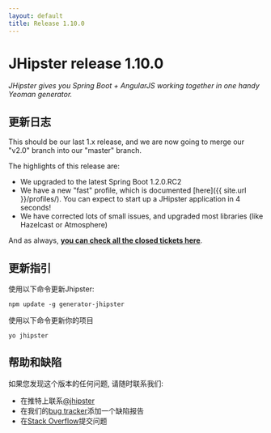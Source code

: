 ```yaml
---
layout: default
title: Release 1.10.0
---
```


JHipster release 1.10.0
==================

*JHipster gives you Spring Boot + AngularJS working together in one handy Yeoman generator.*

更新日志
----------

This should be our last 1.x release, and we are now going to merge our "v2.0" branch into our "master" branch.

The highlights of this release are:

- We upgraded to the latest Spring Boot 1.2.0.RC2
- We have a new "fast" profile, which is documented [here]({{ site.url }}/profiles/). You can expect to start up a JHipster application in 4 seconds!
- We have corrected lots of small issues, and upgraded most libraries (like Hazelcast or Atmosphere)


And as always, __[you can check all the closed tickets here](https://github.com/jhipster/generator-jhipster/issues?q=milestone%3A1.10.0+is%3Aclosed)__.

更新指引
------------

使用以下命令更新Jhipster:

```
npm update -g generator-jhipster
```

使用以下命令更新你的项目

```
yo jhipster
```

帮助和缺陷
--------------

如果您发现这个版本的任何问题, 请随时联系我们:

- 在推特上联系[@jhipster](https://twitter.com/jhipster)
- 在我们的[bug tracker](https://github.com/jhipster/generator-jhipster/issues?state=open)添加一个缺陷报告
- 在[Stack Overflow](http://stackoverflow.com/tags/jhipster/info)提交问题
